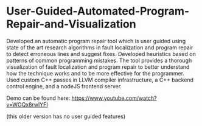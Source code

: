 # User-Guided-Automated-Program-Repair-and-Visualization

Developed an automatic program repair tool which is user guided using state of the art research algorithms in fault localization and program repair to detect erroneous lines and suggest fixes. Developed heuristics based on patterns of common programming mistakes. The tool provides a thorough visualization of fault localization and program repair to better understand how the technique works and to be more effective for the programmer. Used custom C++ passes in LLVM compiler infrastructure, a C++ backend control engine, and a nodeJS frontend server.


Demo can be found here: https://www.youtube.com/watch?v=WOQx8rwlYFI 

(this older version has no user guided features)
